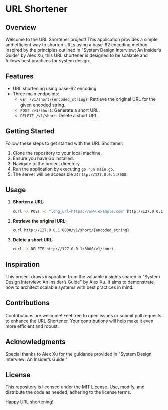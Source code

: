 # URL Shortener

## Overview

Welcome to the URL Shortener project! This application provides a simple and efficient way to shorten URLs using a base-62 encoding method. Inspired by the principles outlined in "System Design Interview: An Insider’s Guide" by Alex Xu, this URL shortener is designed to be scalable and follows best practices for system design.

## Features

- URL shortening using base-62 encoding
- Three main endpoints:
  - `GET /v1/short/{encoded_string}`: Retrieve the original URL for the given encoded string.
  - `POST /v1/short`: Generate a short URL.
  - `DELETE /v1/short`: Delete a short URL.

## Getting Started

Follow these steps to get started with the URL Shortener:

1. Clone the repository to your local machine.
2. Ensure you have Go installed.
3. Navigate to the project directory.
4. Run the application by executing `go run main.go`.
5. The server will be accessible at `http://127.0.0.1:8000`.

## Usage

1. **Shorten a URL:**
   ```bash
   curl -X POST -d "long_url=https://www.example.com" http://127.0.0.1:8000/v1/short
   ```

2. **Retrieve the original URL:**
   ```bash
   curl http://127.0.0.1:8000/v1/short/{encoded_string}
   ```

3. **Delete a short URL:**
   ```bash
   curl -X DELETE http://127.0.0.1:8000/v1/short
   ```

## Inspiration

This project draws inspiration from the valuable insights shared in "System Design Interview: An Insider’s Guide" by Alex Xu. It aims to demonstrate how to architect scalable systems with best practices in mind.

## Contributions

Contributions are welcome! Feel free to open issues or submit pull requests to enhance the URL Shortener. Your contributions will help make it even more efficient and robust.

## Acknowledgments

Special thanks to Alex Xu for the guidance provided in "System Design Interview: An Insider’s Guide."

## License

This repository is licensed under the [MIT License](LICENSE). Use, modify, and distribute the code as needed, adhering to the license terms.

Happy URL shortening!
